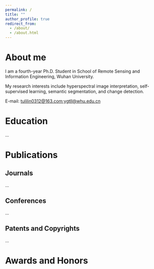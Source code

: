 ```yaml
---
permalink: /
title: ""
author_profile: true
redirect_from: 
  - /about/
  - /about.html
---
```


About me
======
I am a fourth-year Ph.D. Student in School of Remote Sensing and Information Engineering, Wuhan University.

My research interests include hyperspectral image interpretation, self-supervised learning, semantic segmentation, and change detection.

E-mail: tulilin0312@163.com;ygtll@whu.edu.cn

Education
======
...


Publications
======

Journals
------
...

Conferences
------
...

Patents and Copyrights
------
...


Awards and Honors
======


